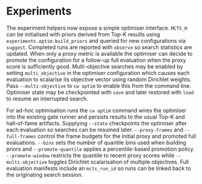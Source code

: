 # Experiments

The experiment helpers now expose a simple optimiser interface. ``MCTS_H`` can
be initialised with priors derived from Top-K results using
``experiments.optim.build_priors`` and queried for new configurations via
``suggest``. Completed runs are reported with ``observe`` so search statistics
are updated. When only a proxy metric is available the optimiser can decide to
promote the configuration for a follow-up full evaluation when the proxy score
is sufficiently good. Multi-objective searches may be enabled by setting
``multi_objective`` in the optimiser configuration which causes each evaluation
to scalarise its objective vector using random Dirichlet weights. Pass
``--multi-objective`` to ``cw optim`` to enable this from the command line.
Optimiser state may be checkpointed with ``save`` and later restored with
``load`` to resume an interrupted search.

For ad-hoc optimisation runs the ``cw optim`` command wires the optimiser
into the existing gate runner and persists results to the usual Top-K and
hall-of-fame artifacts. Supplying ``--state`` checkpoints the optimiser after
each evaluation so searches can be resumed later. ``--proxy-frames`` and
``--full-frames`` control the frame budgets for the initial proxy and promoted
full evaluations. ``--bins`` sets the number of quantile bins used when
building priors and ``--promote-quantile`` applies a percentile-based
 promotion policy. ``--promote-window`` restricts the quantile to recent
  proxy scores while ``--multi-objective`` toggles Dirichlet scalarisation of
  multiple objectives.
Full evaluation manifests include an ``mcts_run_id`` so runs can be linked
back to the originating search session.
